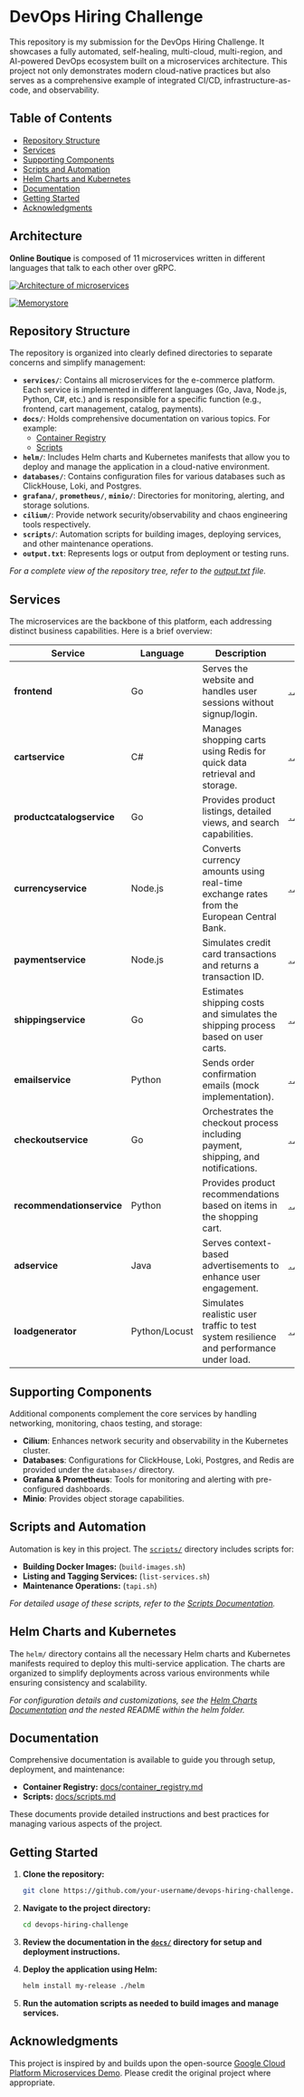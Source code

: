 # DevOps Hiring Challenge

This repository is my submission for the DevOps Hiring Challenge. It showcases a fully automated, self-healing, multi-cloud, multi-region, and AI-powered DevOps ecosystem built on a microservices architecture. This project not only demonstrates modern cloud-native practices but also serves as a comprehensive example of integrated CI/CD, infrastructure-as-code, and observability.

## Table of Contents

- [Repository Structure](#repository-structure)
- [Services](#services)
- [Supporting Components](#supporting-components)
- [Scripts and Automation](#scripts-and-automation)
- [Helm Charts and Kubernetes](#helm-charts-and-kubernetes)
- [Documentation](#documentation)
- [Getting Started](#getting-started)
- [Acknowledgments](#acknowledgments)

## Architecture

**Online Boutique** is composed of 11 microservices written in different languages that talk to each other over gRPC.

[![Architecture of microservices](https://github.com/GoogleCloudPlatform/microservices-demo/raw/5f5b66c8a7c65994911580845200b7e6a562bef5/docs/img/architecture-diagram.png)](https://github.com/GoogleCloudPlatform/microservices-demo/blob/5f5b66c8a7c65994911580845200b7e6a562bef5/docs/img/architecture-diagram.png)

[![Memorystore](https://github.com/GoogleCloudPlatform/microservices-demo/raw/5f5b66c8a7c65994911580845200b7e6a562bef5/docs/img/memorystore.png)](https://github.com/GoogleCloudPlatform/microservices-demo/blob/5f5b66c8a7c65994911580845200b7e6a562bef5/docs/img/memorystore.png)

## Repository Structure

The repository is organized into clearly defined directories to separate concerns and simplify management:

- **`services/`**: Contains all microservices for the e-commerce platform. Each service is implemented in different languages (Go, Java, Node.js, Python, C#, etc.) and is responsible for a specific function (e.g., frontend, cart management, catalog, payments).
- **`docs/`**: Holds comprehensive documentation on various topics. For example:
  - [Container Registry](./docs/container_registry.md)
  - [Scripts](./docs/scripts.md)
- **`helm/`**: Includes Helm charts and Kubernetes manifests that allow you to deploy and manage the application in a cloud-native environment.
- **`databases/`**: Contains configuration files for various databases such as ClickHouse, Loki, and Postgres.
- **`grafana/`**, **`prometheus/`**, **`minio/`**: Directories for monitoring, alerting, and storage solutions.
- **`cilium/`**: Provide network security/observability and chaos engineering tools respectively.
- **`scripts/`**: Automation scripts for building images, deploying services, and other maintenance operations.
- **`output.txt`**: Represents logs or output from deployment or testing runs.

_For a complete view of the repository tree, refer to the [output.txt](./output.txt) file._

## Services

The microservices are the backbone of this platform, each addressing distinct business capabilities. Here is a brief overview:

| Service                   | Language      | Description                                                                              | Directory                                                              |
| ------------------------- | ------------- | ---------------------------------------------------------------------------------------- | ---------------------------------------------------------------------- |
| **frontend**              | Go            | Serves the website and handles user sessions without signup/login.                       | [`./services/frontend`](./services/frontend)                           |
| **cartservice**           | C#            | Manages shopping carts using Redis for quick data retrieval and storage.                 | [`./services/cartservice`](./services/cartservice)                     |
| **productcatalogservice** | Go            | Provides product listings, detailed views, and search capabilities.                      | [`./services/productcatalogservice`](./services/productcatalogservice) |
| **currencyservice**       | Node.js       | Converts currency amounts using real-time exchange rates from the European Central Bank. | [`./services/currencyservice`](./services/currencyservice)             |
| **paymentservice**        | Node.js       | Simulates credit card transactions and returns a transaction ID.                         | [`./services/paymentservice`](./services/paymentservice)               |
| **shippingservice**       | Go            | Estimates shipping costs and simulates the shipping process based on user carts.         | [`./services/shippingservice`](./services/shippingservice)             |
| **emailservice**          | Python        | Sends order confirmation emails (mock implementation).                                   | [`./services/emailservice`](./services/emailservice)                   |
| **checkoutservice**       | Go            | Orchestrates the checkout process including payment, shipping, and notifications.        | [`./services/checkoutservice`](./services/checkoutservice)             |
| **recommendationservice** | Python        | Provides product recommendations based on items in the shopping cart.                    | [`./services/recommendationservice`](./services/recommendationservice) |
| **adservice**             | Java          | Serves context-based advertisements to enhance user engagement.                          | [`./services/adservice`](./services/adservice)                         |
| **loadgenerator**         | Python/Locust | Simulates realistic user traffic to test system resilience and performance under load.   | [`./services/loadgenerator`](./services/loadgenerator)                 |

## Supporting Components

Additional components complement the core services by handling networking, monitoring, chaos testing, and storage:

- **Cilium**: Enhances network security and observability in the Kubernetes cluster.
- **Databases**: Configurations for ClickHouse, Loki, Postgres, and Redis are provided under the `databases/` directory.
- **Grafana & Prometheus**: Tools for monitoring and alerting with pre-configured dashboards.
- **Minio**: Provides object storage capabilities.

## Scripts and Automation

Automation is key in this project. The [`scripts/`](./scripts) directory includes scripts for:

- **Building Docker Images:** (`build-images.sh`)
- **Listing and Tagging Services:** (`list-services.sh`)
- **Maintenance Operations:** (`tapi.sh`)

_For detailed usage of these scripts, refer to the [Scripts Documentation](./docs/scripts.md)._

## Helm Charts and Kubernetes

The `helm/` directory contains all the necessary Helm charts and Kubernetes manifests required to deploy this multi-service application. The charts are organized to simplify deployments across various environments while ensuring consistency and scalability.

_For configuration details and customizations, see the [Helm Charts Documentation](./docs/container_registry.md) and the nested README within the helm folder._

## Documentation

Comprehensive documentation is available to guide you through setup, deployment, and maintenance:

- **Container Registry:** [docs/container_registry.md](./docs/container_registry.md)
- **Scripts:** [docs/scripts.md](./docs/scripts.md)

These documents provide detailed instructions and best practices for managing various aspects of the project.

## Getting Started

1. **Clone the repository:**

   ```bash
   git clone https://github.com/your-username/devops-hiring-challenge.git
   ```

2. **Navigate to the project directory:**

   ```bash
   cd devops-hiring-challenge
   ```

3. **Review the documentation in the [`docs/`](./docs) directory for setup and deployment instructions.**
4. **Deploy the application using Helm:**

   ```bash
   helm install my-release ./helm
   ```

5. **Run the automation scripts as needed to build images and manage services.**

## Acknowledgments

This project is inspired by and builds upon the open-source [Google Cloud Platform Microservices Demo](https://github.com/GoogleCloudPlatform/microservices-demo/). Please credit the original project where appropriate.
